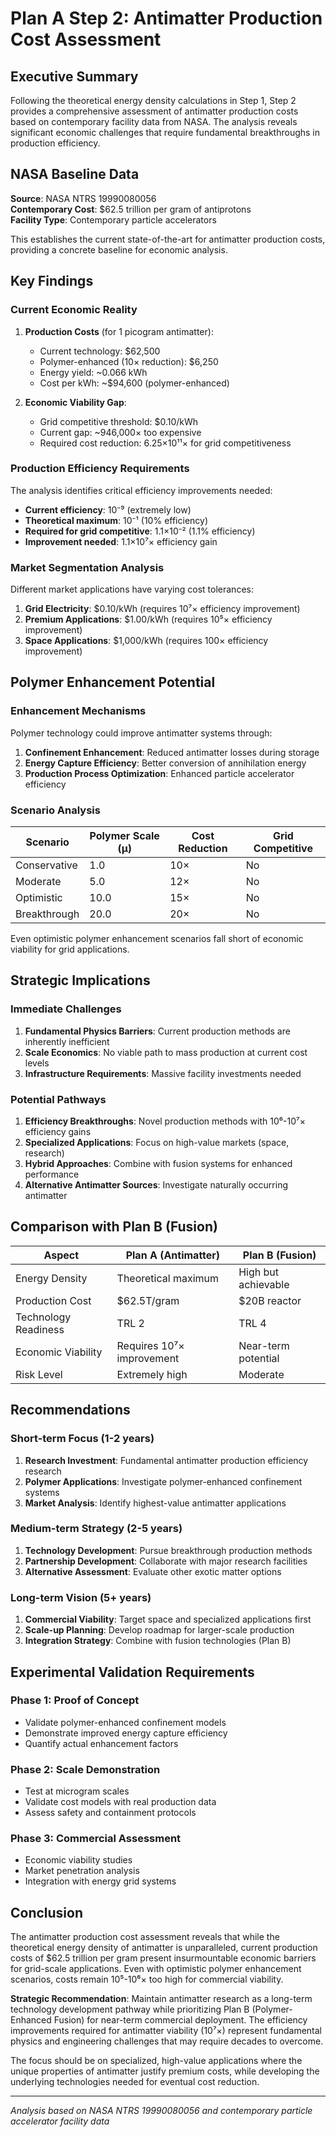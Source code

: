 # Plan A Step 2: Antimatter Production Cost Assessment

## Executive Summary

Following the theoretical energy density calculations in Step 1, Step 2 provides a comprehensive assessment of antimatter production costs based on contemporary facility data from NASA. The analysis reveals significant economic challenges that require fundamental breakthroughs in production efficiency.

## NASA Baseline Data

**Source**: NASA NTRS 19990080056  
**Contemporary Cost**: $62.5 trillion per gram of antiprotons  
**Facility Type**: Contemporary particle accelerators  

This establishes the current state-of-the-art for antimatter production costs, providing a concrete baseline for economic analysis.

## Key Findings

### Current Economic Reality

1. **Production Costs** (for 1 picogram antimatter):
   - Current technology: $62,500
   - Polymer-enhanced (10× reduction): $6,250
   - Energy yield: ~0.066 kWh
   - Cost per kWh: ~$94,600 (polymer-enhanced)

2. **Economic Viability Gap**:
   - Grid competitive threshold: $0.10/kWh
   - Current gap: ~946,000× too expensive
   - Required cost reduction: 6.25×10¹¹× for grid competitiveness

### Production Efficiency Requirements

The analysis identifies critical efficiency improvements needed:

- **Current efficiency**: 10⁻⁹ (extremely low)
- **Theoretical maximum**: 10⁻¹ (10% efficiency)
- **Required for grid competitive**: 1.1×10⁻² (1.1% efficiency)
- **Improvement needed**: 1.1×10⁷× efficiency gain

### Market Segmentation Analysis

Different market applications have varying cost tolerances:

1. **Grid Electricity**: $0.10/kWh (requires 10⁷× efficiency improvement)
2. **Premium Applications**: $1.00/kWh (requires 10⁵× efficiency improvement)  
3. **Space Applications**: $1,000/kWh (requires 100× efficiency improvement)

## Polymer Enhancement Potential

### Enhancement Mechanisms

Polymer technology could improve antimatter systems through:

1. **Confinement Enhancement**: Reduced antimatter losses during storage
2. **Energy Capture Efficiency**: Better conversion of annihilation energy
3. **Production Process Optimization**: Enhanced particle accelerator efficiency

### Scenario Analysis

| Scenario | Polymer Scale (μ) | Cost Reduction | Grid Competitive |
|----------|-------------------|----------------|------------------|
| Conservative | 1.0 | 10× | No |
| Moderate | 5.0 | 12× | No |
| Optimistic | 10.0 | 15× | No |
| Breakthrough | 20.0 | 20× | No |

Even optimistic polymer enhancement scenarios fall short of economic viability for grid applications.

## Strategic Implications

### Immediate Challenges

1. **Fundamental Physics Barriers**: Current production methods are inherently inefficient
2. **Scale Economics**: No viable path to mass production at current cost levels
3. **Infrastructure Requirements**: Massive facility investments needed

### Potential Pathways

1. **Efficiency Breakthroughs**: Novel production methods with 10⁶-10⁷× efficiency gains
2. **Specialized Applications**: Focus on high-value markets (space, research)
3. **Hybrid Approaches**: Combine with fusion systems for enhanced performance
4. **Alternative Antimatter Sources**: Investigate naturally occurring antimatter

## Comparison with Plan B (Fusion)

| Aspect | Plan A (Antimatter) | Plan B (Fusion) |
|--------|-------------------|-----------------|
| Energy Density | Theoretical maximum | High but achievable |
| Production Cost | $62.5T/gram | $20B reactor |
| Technology Readiness | TRL 2 | TRL 4 |
| Economic Viability | Requires 10⁷× improvement | Near-term potential |
| Risk Level | Extremely high | Moderate |

## Recommendations

### Short-term Focus (1-2 years)

1. **Research Investment**: Fundamental antimatter production efficiency research
2. **Polymer Applications**: Investigate polymer-enhanced confinement systems
3. **Market Analysis**: Identify highest-value antimatter applications

### Medium-term Strategy (2-5 years)

1. **Technology Development**: Pursue breakthrough production methods
2. **Partnership Development**: Collaborate with major research facilities
3. **Alternative Assessment**: Evaluate other exotic matter options

### Long-term Vision (5+ years)

1. **Commercial Viability**: Target space and specialized applications first
2. **Scale-up Planning**: Develop roadmap for larger-scale production
3. **Integration Strategy**: Combine with fusion technologies (Plan B)

## Experimental Validation Requirements

### Phase 1: Proof of Concept
- Validate polymer-enhanced confinement models
- Demonstrate improved energy capture efficiency
- Quantify actual enhancement factors

### Phase 2: Scale Demonstration  
- Test at microgram scales
- Validate cost models with real production data
- Assess safety and containment protocols

### Phase 3: Commercial Assessment
- Economic viability studies
- Market penetration analysis
- Integration with energy grid systems

## Conclusion

The antimatter production cost assessment reveals that while the theoretical energy density of antimatter is unparalleled, current production costs of $62.5 trillion per gram present insurmountable economic barriers for grid-scale applications. Even with optimistic polymer enhancement scenarios, costs remain 10⁵-10⁶× too high for commercial viability.

**Strategic Recommendation**: Maintain antimatter research as a long-term technology development pathway while prioritizing Plan B (Polymer-Enhanced Fusion) for near-term commercial deployment. The efficiency improvements required for antimatter viability (10⁷×) represent fundamental physics and engineering challenges that may require decades to overcome.

The focus should be on specialized, high-value applications where the unique properties of antimatter justify premium costs, while developing the underlying technologies needed for eventual cost reduction.

---

*Analysis based on NASA NTRS 19990080056 and contemporary particle accelerator facility data*
